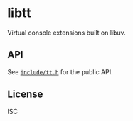 # libtt

Virtual console extensions built on libuv.

## API

See [`include/tt.h`](include/tt.h) for the public API.

## License

ISC
